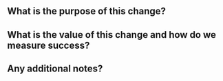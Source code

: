 <!-- 
Hello and thank you for contributing! Please try to complete each section below.
For some guidance on how to write great pull requests, see our recommendations:
https://github.com/guardian/recommendations/blob/master/pull-requests.md 😁
-->

## What is the purpose of this change?


## What is the value of this change and how do we measure success?


## Any additional notes?

